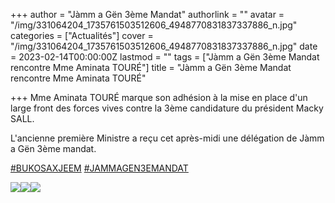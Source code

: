 +++
author = "Jàmm a Gën 3ème Mandat"
authorlink = ""
avatar = "/img/331064204_1735761503512606_4948770831837337886_n.jpg"
categories = ["Actualités"]
cover = "/img/331064204_1735761503512606_4948770831837337886_n.jpg"
date = 2023-02-14T00:00:00Z
lastmod = ""
tags = ["Jàmm a Gën 3ème Mandat rencontre Mme Aminata TOURÉ"]
title = "Jàmm a Gën 3ème Mandat rencontre Mme Aminata TOURÉ"

+++
Mme Aminata TOURÉ marque son adhésion à la mise en place d'un large front des forces vives contre la 3ème candidature du président Macky SALL.

L'ancienne première Ministre a reçu cet après-midi une délégation de Jàmm a Gën 3ème mandat.

[#BUKOSAXJEEM](https://www.facebook.com/hashtag/bukosaxjeem?__eep__=6&__cft__\[0\]=AZWNfvIC91gIfv0Sxe5Nyi3C39gvTqcmfbDbQbiUvyv-wGuvHi2VvGNOGm65gGwsJrgkZuZFW1Crt1caUQsJ15otKCbmWonHhQ5FLaramJlryhMNeNkyd7E_ad8l5yj4YYc0qMfqNn2IIc7ChrFD5GlLKn7MwuNzbusbUSyxR3D0eXx72-qZIRCul0LrwwuMLgc&__tn__=*NK-R) [#JAMMAGEN3EMANDAT](https://www.facebook.com/hashtag/jammagen3emandat?__eep__=6&__cft__\[0\]=AZWNfvIC91gIfv0Sxe5Nyi3C39gvTqcmfbDbQbiUvyv-wGuvHi2VvGNOGm65gGwsJrgkZuZFW1Crt1caUQsJ15otKCbmWonHhQ5FLaramJlryhMNeNkyd7E_ad8l5yj4YYc0qMfqNn2IIc7ChrFD5GlLKn7MwuNzbusbUSyxR3D0eXx72-qZIRCul0LrwwuMLgc&__tn__=*NK-R)

![](/img/329686422_3449836118675198_8432677848284888855_n.jpg)![](/img/330475184_609661470986776_5867087239129293192_n.jpg)![](/img/328128082_931172917874630_491643016038105970_n.jpg)